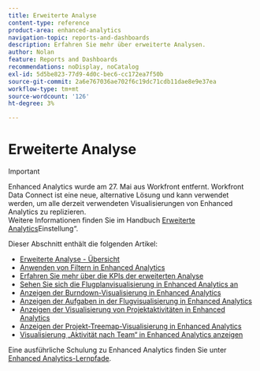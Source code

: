```yaml
---
title: Erweiterte Analyse
content-type: reference
product-area: enhanced-analytics
navigation-topic: reports-and-dashboards
description: Erfahren Sie mehr über erweiterte Analysen.
author: Nolan
feature: Reports and Dashboards
recommendations: noDisplay, noCatalog
exl-id: 5d5be823-77d9-4d0c-bec6-cc172ea7f50b
source-git-commit: 2a6e767036ae702f6c19dc71cdb11dae8e9e37ea
workflow-type: tm+mt
source-wordcount: '126'
ht-degree: 3%

---
```


# Erweiterte Analyse

>[!IMPORTANT]
>
>Enhanced Analytics wurde am 27. Mai aus Workfront entfernt. Workfront Data Connect ist eine neue, alternative Lösung und kann verwendet werden, um alle derzeit verwendeten Visualisierungen von Enhanced Analytics zu replizieren. <br>Weitere Informationen finden Sie im Handbuch [Erweiterte Analytics](/help/quicksilver/product-announcements/announcements/enhanced-analytics-deprecation.md)Einstellung“.


Dieser Abschnitt enthält die folgenden Artikel:

* [Erweiterte Analyse - Übersicht](../enhanced-analytics/enhanced-analytics-overview.md)
* [Anwenden von Filtern in Enhanced Analytics](../enhanced-analytics/use-enhanced-analytics-filters.md)
* [Erfahren Sie mehr über die KPIs der erweiterten Analyse](../enhanced-analytics/understand-enhanced-analytics-kpis.md)
* [Sehen Sie sich die Flugplanvisualisierung in Enhanced Analytics an](../enhanced-analytics/flight-plan-overview.md)
* [Anzeigen der Burndown-Visualisierung in Enhanced Analytics](../enhanced-analytics/burndown-overview.md)
* [Anzeigen der Aufgaben in der Flugvisualisierung in Enhanced Analytics](../enhanced-analytics/tasks-in-flight-overview.md)
* [Anzeigen der Visualisierung von Projektaktivitäten in Enhanced Analytics](../enhanced-analytics/project-activity-overview.md)
* [Anzeigen der Projekt-Treemap-Visualisierung in Enhanced Analytics](../enhanced-analytics/project-treemap-overview.md)
* [Visualisierung „Aktivität nach Team“ in Enhanced Analytics anzeigen](../enhanced-analytics/activity-by-team-overview.md)
<!--
* [View the Resource capacity visualization in Enhanced analytics](../enhanced-analytics/resource-capacity-overview.md) 
* [View the Team capacity visualization in Enhanced analytics](../enhanced-analytics/team-capacity-overview.md) 
* [View Enhanced analytics visualizations by duration](../enhanced-analytics/view-enhanced-analytics-charts-duration.md)-->

<!--
  <li data-mc-conditions="QuicksilverOrClassic.Draft mode"><a href="../enhanced-analytics/trend-views-overview.md" class="MCXref xref" xrefformat="{para}">Trend views overview</a> </li>
  -->

Eine ausführliche Schulung zu Enhanced Analytics finden Sie unter [Enhanced Analytics-Lernpfade](https://experienceleague.adobe.com/de/docs/workfront-learn/tutorials-workfront/home).

